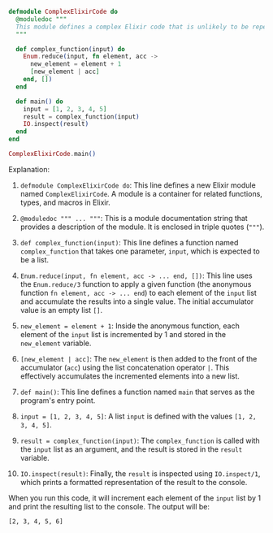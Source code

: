 ```elixir
defmodule ComplexElixirCode do
  @moduledoc """
  This module defines a complex Elixir code that is unlikely to be repeated again.
  """

  def complex_function(input) do
    Enum.reduce(input, fn element, acc ->
      new_element = element + 1
      [new_element | acc]
    end, [])
  end

  def main() do
    input = [1, 2, 3, 4, 5]
    result = complex_function(input)
    IO.inspect(result)
  end
end

ComplexElixirCode.main()
```

Explanation:

1. `defmodule ComplexElixirCode do`: This line defines a new Elixir module named `ComplexElixirCode`. A module is a container for related functions, types, and macros in Elixir.

2. `@moduledoc """ ... """`: This is a module documentation string that provides a description of the module. It is enclosed in triple quotes (`"""`).

3. `def complex_function(input)`: This line defines a function named `complex_function` that takes one parameter, `input`, which is expected to be a list.

4. `Enum.reduce(input, fn element, acc -> ... end, [])`: This line uses the `Enum.reduce/3` function to apply a given function (the anonymous function `fn element, acc -> ... end`) to each element of the `input` list and accumulate the results into a single value. The initial accumulator value is an empty list `[]`.

5. `new_element = element + 1`: Inside the anonymous function, each element of the `input` list is incremented by 1 and stored in the `new_element` variable.

6. `[new_element | acc]`: The `new_element` is then added to the front of the accumulator (`acc`) using the list concatenation operator `|`. This effectively accumulates the incremented elements into a new list.

7. `def main()`: This line defines a function named `main` that serves as the program's entry point.

8. `input = [1, 2, 3, 4, 5]`: A list `input` is defined with the values `[1, 2, 3, 4, 5]`.

9. `result = complex_function(input)`: The `complex_function` is called with the `input` list as an argument, and the result is stored in the `result` variable.

10. `IO.inspect(result)`: Finally, the `result` is inspected using `IO.inspect/1`, which prints a formatted representation of the result to the console.

When you run this code, it will increment each element of the `input` list by 1 and print the resulting list to the console. The output will be:

```
[2, 3, 4, 5, 6]
```
